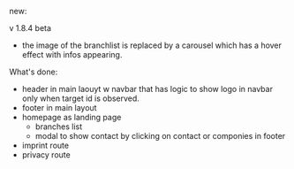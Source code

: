 new:

v 1.8.4 beta

- the image of the branchlist is replaced by a carousel which has a hover effect with infos appearing.

What's done:

- header in main laouyt w navbar that has logic to show logo in navbar only when target id is observed.
- footer in main layout
- homepage as landing page
  - branches list
  - modal to show contact by clicking on contact or componies in footer
- imprint route
- privacy route
